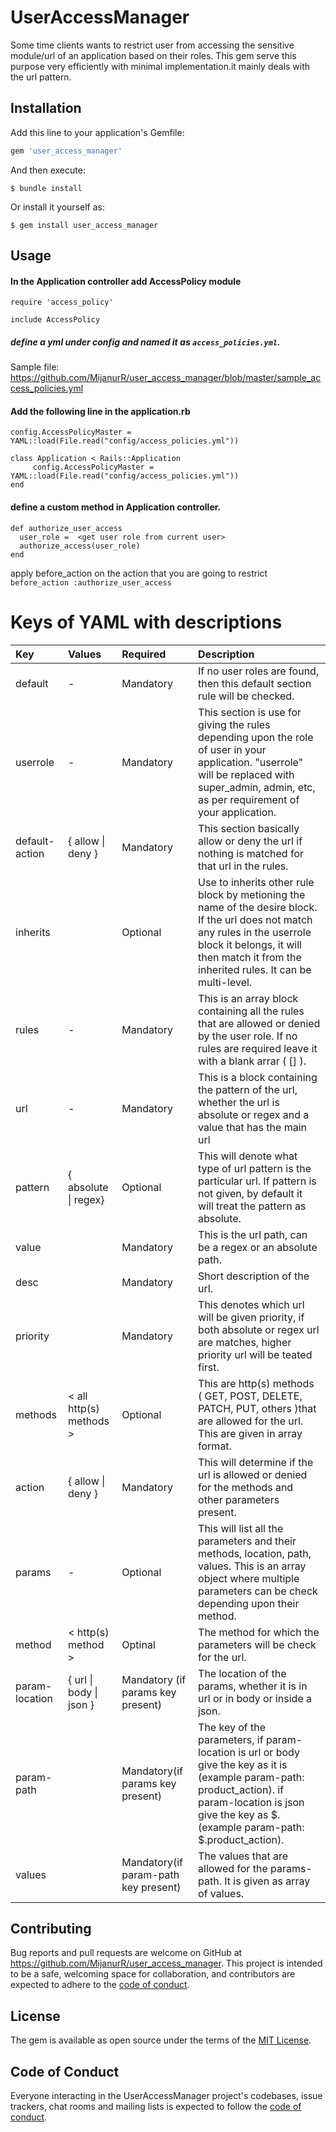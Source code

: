 # UserAccessManager

 Some time clients wants to restrict user from accessing  the sensitive module/url of an application based on their roles. This gem serve this purpose very efficiently with minimal implementation.it mainly deals with the url pattern.

## Installation

Add this line to your application's Gemfile:

```ruby
gem 'user_access_manager'
```

And then execute:

    $ bundle install

Or install it yourself as:

    $ gem install user_access_manager

## Usage

  #### In the Application controller add AccessPolicy  module
  ```require 'access_policy'```
  
  ```include AccessPolicy```
  ##### define a yml under config and named it as ``access_policies.yml``. 
  Sample file:  https://github.com/MijanurR/user_access_manager/blob/master/sample_access_policies.yml
   ####  Add the following line in the application.rb
   ``` config.AccessPolicyMaster = YAML::load(File.read("config/access_policies.yml")) ```
   ``` 
class Application < Rails::Application 
        config.AccessPolicyMaster = YAML::load(File.read("config/access_policies.yml")) 
 end
 ```
  
  #### define a custom method in Application controller.
  ```
  def authorize_user_access
    user_role =  <get user role from current user>  
    authorize_access(user_role)
  end
  
  ```
  
  apply before_action on the action that you are going to restrict
   ``` before_action :authorize_user_access ```
  
  
 # Keys of YAML with descriptions

| Key | Values | Required | Description |
| :--- | :--- | :--- | :--- |
| default |-|Mandatory|If no user roles are found, then this default section rule will be checked. |
| userrole |-|Mandatory|This section is use for giving the rules depending upon the role of user in your application. "userrole" will be replaced with super_admin, admin, etc, as per requirement of your application. |
|default-action|{ allow \| deny }|Mandatory|This section basically allow or deny the url if nothing is matched for that url in the rules.|
|inherits |<other userrole rule block>|Optional|Use to inherits other rule block by metioning the name of the desire block. If the url does not match any rules in the userrole block it belongs, it will then match it from the inherited rules. It can be multi-level.|
|rules |-|Mandatory|This is an array block containing all the rules that are allowed or denied by the user role. If no rules are required leave it with a blank arrar ( [] ).|
|url |-|Mandatory|This is a block containing the pattern of the url, whether the url is absolute or regex and a value that has the main url|
|pattern |{ absolute \| regex}|Optional|This will denote what type of url pattern is the particular url. If pattern is not given, by default it will treat the pattern as absolute.|
|value |<url>|Mandatory|This is the url path, can be a regex or an absolute path.|
|desc |<string>|Mandatory|Short description of the url.|
|priority |<number>|Mandatory|This denotes which url will be given priority, if both absolute or regex url are matches, higher priority url will be teated first.|
|methods |< all http(s) methods >|Optional|This are http(s) methods ( GET, POST, DELETE, PATCH, PUT, others )that are allowed for the url. This are given in array format.|
|action |{ allow \| deny }|Mandatory|This will determine if the url is allowed or denied for the methods and other parameters present. |
|params |-|Optional|This will list all the parameters and their methods, location, path, values.   This is an array object where multiple parameters can be check depending upon their method.|
|method |< http(s) method >|Optinal|The method for which the parameters will be check for the url.|
|param-location |{ url \| body \| json }|Mandatory (if params key present)|The location of the params, whether it is in url or in body or inside a json.|
|param-path |<key of the parameters>|Mandatory(if params key present)|The key of the parameters, if param-location is url or body give the key as it is (example param-path: product_action). if param-location is json give the key as $.<key> (example param-path: $.product_action).|
|values |<value of the parameters>|Mandatory(if param-path key present)|The values that are allowed for the params-path. It is given as array of values.| 
  
  

## Contributing

Bug reports and pull requests are welcome on GitHub at https://github.com/MijanurR/user_access_manager. This project is intended to be a safe, welcoming space for collaboration, and contributors are expected to adhere to the [code of conduct](https://github.com/MijanurR/user_access_manager/blob/master/CODE_OF_CONDUCT.md).


## License

The gem is available as open source under the terms of the [MIT License](https://opensource.org/licenses/MIT).

## Code of Conduct

Everyone interacting in the UserAccessManager project's codebases, issue trackers, chat rooms and mailing lists is expected to follow the [code of conduct](https://github.com/MijanurR/user_access_manager/blob/master/CODE_OF_CONDUCT.md).
